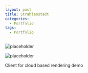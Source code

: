 ```yaml
---
layout: post
title: Strahlenstadt
categories:
  - Portfolio
tags:
  - Portfolio
---
```


![placeholder]({{site.baseurl}}/assets/images/strahlenstadt_cover.jpg "Strahlenstadt")

![placeholder]({{site.baseurl}}/assets/images/strahlenstadt_demo.png "Streaming Strahlenstadt")

Client for cloud based rendering demo
